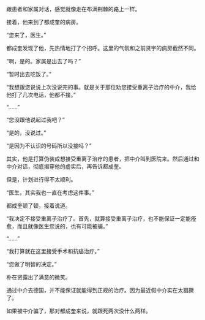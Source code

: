 跟患者和家属对话，感觉就像走在布满荆棘的路上一样。

接着，他来到了都成奎的病房。

“您来了，医生。”

都成奎发现了他，先热情地打了个招呼。这里的气氛和之前贤宇的病房截然不同。

“啊，是的。家属是出去了吗？”

“暂时出去吃饭了。”

“我想跟您说说上次没说完的事。就是关于那位劝您接受重离子治疗的中介，我给他打了几次电话，他都不接。”

“……”

“您没跟他说起过我吧？”

“是的，没说过。”

“是因为不认识的号码所以没接吗？”

其实，他是打算伪装成想接受重离子治疗的患者，把中介叫到医院来。然后通过和中介对话，彻底揭穿他的虚实后，再告诉都成奎。

但是，计划进行得不太顺利。

“医生，其实我也一直在考虑这件事。”

都成奎顿了顿，接着说道。

“我决定不接受重离子治疗了。首先，就算接受重离子治疗，也不能保证一定能痊愈，而且就像医生您说的，也有可能被骗。”

“……”

“我打算就在这里接受手术和抗癌治疗。”

“您做了明智的决定。”

朴在贤露出了满意的微笑。

通过中介去德国，并不能保证就能得到正规的治疗。因为最近假中介实在太猖獗了。

如果被中介骗了，那对都成奎来说，就跟死两次没什么两样。